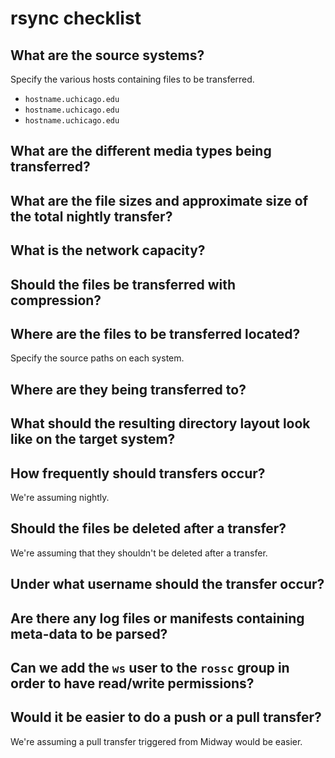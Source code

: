 # rsync checklist


## What are the source systems?

Specify the various hosts containing files to be transferred.

* `hostname.uchicago.edu`
* `hostname.uchicago.edu`
* `hostname.uchicago.edu`


## What are the different media types being transferred?


## What are the file sizes and approximate size of the total nightly transfer?


## What is the network capacity?


## Should the files be transferred with compression?


## Where are the files to be transferred located?

Specify the source paths on each system.


## Where are they being transferred to?


## What should the resulting directory layout look like on the target system?


## How frequently should transfers occur?

We're assuming nightly.


## Should the files be deleted after a transfer?

We're assuming that they shouldn't be deleted after a transfer.


## Under what username should the transfer occur?


## Are there any log files or manifests containing meta-data to be parsed?


## Can we add the `ws` user to the `rossc` group in order to have read/write permissions?


## Would it be easier to do a push or a pull transfer?

We're assuming a pull transfer triggered from Midway would be easier.
